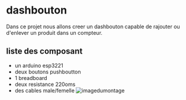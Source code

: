 # dashbouton
Dans ce projet nous allons creer un dashbouton capable de rajouter ou d'enlever un produit dans un compteur.
## liste des composant
+ un arduino esp3221
+ deux boutons pushboutton
+ 1 breadboard
+ deux resistance 220oms
+ des cables male/femelle
![imagedumontage](https://files.slack.com/files-pri/TEPPDG8UU-FGB3UEY2V/img_20190220_103711.jpg)
